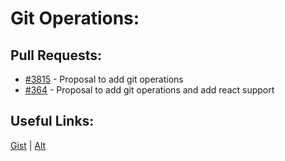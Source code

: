 [gist]:https://gist.github.com/anonhostpi/97d4bb3e9535c92b8173fae704b76264#file-_topics-0011-cmds-0001-git-md
[source]:https://github.com/Significant-Gravitas/Catalysts/blob/main/TOPICS/0011.CMDS/0001.GIT.md
# Git Operations:
## Pull Requests:
- [#3815][3815] - Proposal to add git operations
- [#364][364] - Proposal to add git operations and add react support

## Useful Links:
[Gist][gist] | [Alt][source]

[364]:https://github.com/Significant-Gravitas/Auto-GPT/issues/364
[3815]:https://github.com/Significant-Gravitas/Auto-GPT/pull/3815